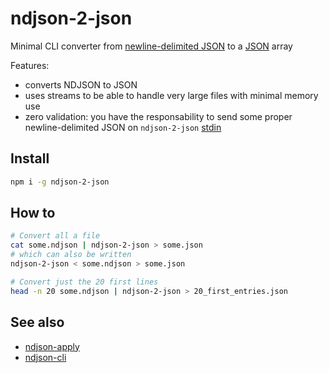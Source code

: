 # ndjson-2-json

Minimal CLI converter from [newline-delimited JSON](https://en.wikipedia.org/wiki/JSON_streaming#Line-delimited_JSON) to a [JSON](https://en.wikipedia.org/wiki/JSON) array

Features:
* converts NDJSON to JSON
* uses streams to be able to handle very large files with minimal memory use
* zero validation: you have the responsability to send some proper newline-delimited JSON on `ndjson-2-json` [stdin](https://en.wikipedia.org/wiki/Standard_streams#Standard_input_(stdin))

## Install
```sh
npm i -g ndjson-2-json
```

## How to

```sh
# Convert all a file
cat some.ndjson | ndjson-2-json > some.json
# which can also be written
ndjson-2-json < some.ndjson > some.json

# Convert just the 20 first lines
head -n 20 some.ndjson | ndjson-2-json > 20_first_entries.json
```

## See also
* [ndjson-apply](https://github.com/maxlath/ndjson-apply)
* [ndjson-cli](https://github.com/mbostock/ndjson-cli)
